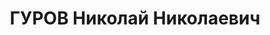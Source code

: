 ---
title: ГУРОВ Николай Николаевич
description: "Род. в 1885, Брянская обл., русский, б/п. Парк механизации СКО БВО,\
  \ нач. парка \n  Арестован 26.07.1937. Обв. по ст. 58 п.8-7, 8, 11. Приговор: ВК\
  \ ВС СССР, 22.11.1937 – ВМН. Расстрелян 22.11.1937"
---